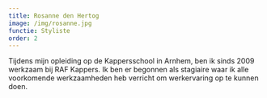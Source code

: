 ```yaml
---
title: Rosanne den Hertog
image: /img/rosanne.jpg
functie: Styliste
order: 2
---
```


Tijdens mijn opleiding op de Kappersschool in Arnhem, ben ik sinds 2009 werkzaam bij RAF Kappers. Ik ben er begonnen als stagiaire waar ik alle voorkomende werkzaamheden heb verricht om werkervaring op te kunnen doen.